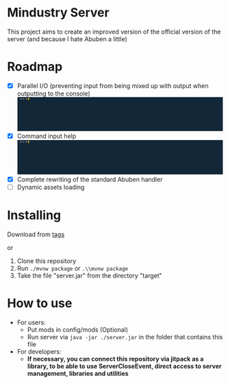 # **Mindustry Server**

This project aims to create an improved version of the official version of the server (and because I hate Abuben a little)

# Roadmap

- [x] Parallel I/O (preventing input from being mixed up with output when outputting to the console)
      ![](docs/IO.gif)
- [x] Command input help
      ![](docs/InputHelper.gif)
- [x] Complete rewriting of the standard Abuben handler
- [ ] Dynamic assets loading

# Installing

Download from [tags](https://github.com/SSTentacleSS/MindustryServer/tags)

or

1. Clone this repository
2. Run `./mvnw package` or `.\\mvnw package`
3. Take the file "server.jar" from the directory "target"

# How to use

- For users:
  - Put mods in config/mods (Optional)
  - Run server via `java -jar ./server.jar` in the folder that contains this file
- For developers:
  - **If necessary, you can connect this repository via jitpack as a library, to be able to use ServerCloseEvent, direct access to server management, libraries and utilities**
